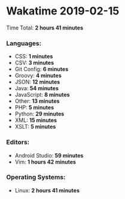 # Wakatime 2019-02-15

Time Total: **2 hours 41 minutes**

### Languages:
- CSS: **1 minutes** 
- CSV: **3 minutes** 
- Git Config: **6 minutes** 
- Groovy: **4 minutes** 
- JSON: **12 minutes** 
- Java: **54 minutes** 
- JavaScript: **8 minutes** 
- Other: **13 minutes** 
- PHP: **5 minutes** 
- Python: **29 minutes** 
- XML: **15 minutes** 
- XSLT: **5 minutes** 

### Editors:
- Android Studio: **59 minutes** 
- Vim: **1 hours 42 minutes** 

### Operating Systems:
- Linux: **2 hours 41 minutes** 

